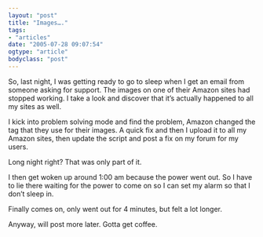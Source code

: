 ```yaml
---
layout: "post"
title: "Images…."
tags: 
- "articles"
date: "2005-07-28 09:07:54"
ogtype: "article"
bodyclass: "post"
---
```


So, last night, I was getting ready to go to sleep when I get an email from someone asking for support. The images on one of their Amazon sites had stopped working. I take a look and discover that it’s actually happened to all my sites as well.

I kick into problem solving mode and find the problem, Amazon changed the tag that they use for their images. A quick fix and then I upload it to all my Amazon sites, then update the script and post a fix on my forum for my users.

Long night right? That was only part of it.

I then get woken up around 1:00 am because the power went out. So I have to lie there waiting for the power to come on so I can set my alarm so that I don’t sleep in.

Finally comes on, only went out for 4 minutes, but felt a lot longer.

Anyway, will post more later. Gotta get coffee.
